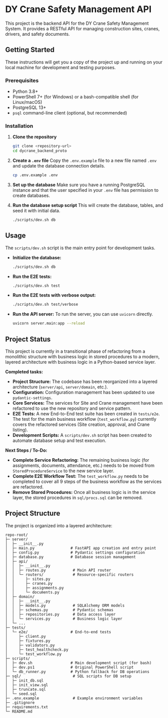 # DY Crane Safety Management API

This project is the backend API for the DY Crane Safety Management System. It provides a RESTful API for managing construction sites, cranes, drivers, and safety documents.

## Getting Started

These instructions will get you a copy of the project up and running on your local machine for development and testing purposes.

### Prerequisites

*   Python 3.8+
*   PowerShell 7+ (for Windows) or a bash-compatible shell (for Linux/macOS)
*   PostgreSQL 13+
*   `psql` command-line client (optional, but recommended)

### Installation

1.  **Clone the repository**
    ```sh
    git clone <repository-url>
    cd dycrane_backend_proto
    ```

2.  **Create a `.env` file**
    Copy the `.env.example` file to a new file named `.env` and update the database connection details.
    ```sh
    cp .env.example .env
    ```

3.  **Set up the database**
    Make sure you have a running PostgreSQL instance and that the user specified in your `.env` file has permission to create databases.

4.  **Run the database setup script**
    This will create the database, tables, and seed it with initial data.
    ```sh
    ./scripts/dev.sh db
    ```

## Usage

The `scripts/dev.sh` script is the main entry point for development tasks.

*   **Initialize the database:**
    ```sh
    ./scripts/dev.sh db
    ```

*   **Run the E2E tests:**
    ```sh
    ./scripts/dev.sh test
    ```

*   **Run the E2E tests with verbose output:**
    ```sh
    ./scripts/dev.sh test/verbose
    ```

*   **Run the API server:**
    To run the server, you can use `uvicorn` directly.
    ```sh
    uvicorn server.main:app --reload
    ```

## Project Status

This project is currently in a transitional phase of refactoring from a monolithic structure with business logic in stored procedures to a modern, layered architecture with business logic in a Python-based service layer.

**Completed tasks:**
*   **Project Structure:** The codebase has been reorganized into a layered architecture (`server/api`, `server/domain`, etc.).
*   **Configuration:** Configuration management has been updated to use `pydantic-settings`.
*   **Core Services:** The services for Site and Crane management have been refactored to use the new repository and service pattern.
*   **E2E Tests:** A new End-to-End test suite has been created in `tests/e2e`. The test for the main business workflow (`test_workflow.py`) currently covers the refactored services (Site creation, approval, and Crane listing).
*   **Development Scripts:** A `scripts/dev.sh` script has been created to automate database setup and test execution.

**Next Steps / To-Do:**
*   **Complete Service Refactoring:** The remaining business logic (for assignments, documents, attendance, etc.) needs to be moved from `StoredProcedureService` to the new service layer.
*   **Complete E2E Workflow Test:** The `test_workflow.py` needs to be completed to cover all 9 steps of the business workflow as the services are refactored.
*   **Remove Stored Procedures:** Once all business logic is in the service layer, the stored procedures in `sql/procs.sql` can be removed.

## Project Structure

The project is organized into a layered architecture:

```
repo-root/
├─ server/
│  ├─ __init__.py
│  ├─ main.py                # FastAPI app creation and entry point
│  ├─ config.py              # Pydantic settings configuration
│  ├─ database.py            # Database session management
│  ├─ api/
│  │  ├─ __init__.py
│  │  ├─ routes.py            # Main API router
│  │  └─ routers/             # Resource-specific routers
│  │     ├─ sites.py
│  │     ├─ cranes.py
│  │     ├─ assignments.py
│  │     └─ documents.py
│  ├─ domain/
│  │  ├─ __init__.py
│  │  ├─ models.py            # SQLAlchemy ORM models
│  │  ├─ schemas.py           # Pydantic schemas
│  │  ├─ repositories.py      # Data access layer
│  │  └─ services.py          # Business logic layer
│  └─ ...
├─ tests/
│  └─ e2e/                   # End-to-end tests
│     ├─ client.py
│     ├─ fixtures.py
│     ├─ validators.py
│     ├─ test_healthcheck.py
│     └─ test_workflow.py
├─ scripts/
│  ├─ dev.sh                 # Main development script (for bash)
│  ├─ dev.ps1                # Original PowerShell script
│  └─ db_runner.py           # Python fallback for DB operations
├─ sql/                       # SQL scripts for DB setup
│  ├─ init_db.sql
│  ├─ init_view.sql
│  ├─ truncate.sql
│  └─ seed.sql
├─ .env.example               # Example environment variables
├─ .gitignore
├─ requirements.txt
└─ README.md
```